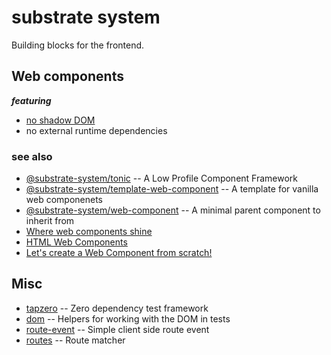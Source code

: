 # substrate system

Building blocks for the frontend.

## Web components

__*featuring*__

* [no shadow DOM](https://gomakethings.com/the-shadow-dom-is-an-antipattern/)
* no external runtime dependencies

### see also

* [@substrate-system/tonic](https://github.com/substrate-system/tonic) -- A Low Profile Component Framework
* [@substrate-system/template-web-component](https://github.com/substrate-system/template-web-component) --  A template for vanilla web componenets
* [@substrate-system/web-component](https://github.com/substrate-system/web-component) -- A minimal parent component to inherit from
* [Where web components shine](https://daverupert.com/2024/10/super-web-components-sunshine/)
* [HTML Web Components](https://gomakethings.com/html-web-components/)
* [Let's create a Web Component from scratch!](https://gomakethings.com/lets-create-a-web-component-from-scratch/)

## Misc

* [tapzero](https://github.com/substrate-system/tapzero) -- Zero dependency test framework
* [dom](https://github.com/substrate-system/dom) -- Helpers for working with the DOM in tests
* [route-event](https://github.com/substrate-system/route-event) -- Simple client side route event
* [routes](https://github.com/substrate-system/routes) -- Route matcher
